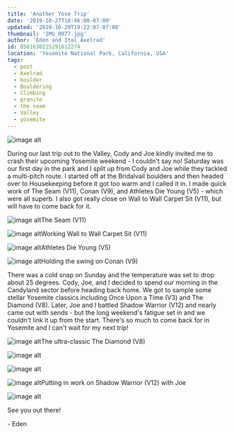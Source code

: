 ```yaml
---
title: 'Another Yose Trip'
date: '2019-10-27T18:46:00-07:00'
updated: '2019-10-29T19:22:07-07:00'
thumbnail: 'IMG_0077.jpg'
author: 'Eden and Itai Axelrad'
id: 8561630215291612274
location: 'Yosemite National Park, California, USA'
tags:
  - post
  - Axelrad
  - boulder
  - Bouldering
  - Climbing
  - granite
  - the seam
  - Valley
  - yosemite
---
```


![image alt](/images/IMG_0077.jpg)

During our last trip out to the Valley, Cody and Joe kindly invited me to crash their upcoming Yosemite weekend - I couldn't say no! Saturday was our first day in the park and I split up from Cody and Joe while they tackled a multi-pitch route. I started off at the Bridalvail boulders and then headed over to Housekeeping before it got too warm and I called it in. I made quick work of The Seam (V11), Conan (V9), and Athletes Die Young (V5) \- which were all superb. I also got really close on Wall to Wall Carpet Sit (V11), but will have to come back for it.

![image alt](/images/IMG_0067.jpg)The Seam (V11)

![image alt](/images/IMG_0111.jpg)Working Wall to Wall Carpet Sit (V11)

![image alt](/images/IMG_0100.jpg)Athletes Die Young (V5)

![image alt](/images/IMG_0072.jpg)Holding the swing on Conan (V9)

There was a cold snap on Sunday and the temperature was set to drop about 25 degrees. Cody, Joe, and I decided to spend our morning in the Candyland sector before heading back home. We got to sample some stellar Yosemite classics including Once Upon a Time (V3) and The Diamond (V8). Later, Joe and I battled Shadow Warrior (V12) and nearly came out with sends - but the long weekend's fatigue set in and we couldn't link it up from the start. There's so much to come back for in Yosemite and I can't wait for my next trip!

![image alt](/images/IMG_0089.jpg)The ultra-classic The Diamond (V8)

![image alt](/images/IMG_0104.JPG)

![image alt](/images/IMG_0106.JPG)

![image alt](/images/IMG_0107.JPG)Putting in work on Shadow Warrior (V12) with Joe

![image alt](/images/IMG_0098.jpg)

See you out there!

\- Eden
